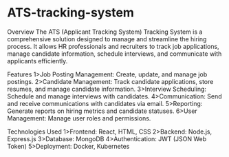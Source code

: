# ATS-tracking-system

Overview
The ATS (Applicant Tracking System) Tracking System is a comprehensive solution designed to manage and streamline the hiring process. It allows HR professionals and recruiters to track job applications, manage candidate information, schedule interviews, and communicate with applicants efficiently.

Features
1>Job Posting Management: Create, update, and manage job postings.
2>Candidate Management: Track candidate applications, store resumes, and manage candidate information.
3>Interview Scheduling: Schedule and manage interviews with candidates.
4>Communication: Send and receive communications with candidates via email.
5>Reporting: Generate reports on hiring metrics and candidate statuses.
6>User Management: Manage user roles and permissions.

Technologies Used
1>Frontend: React, HTML, CSS
2>Backend: Node.js, Express.js
3>Database: MongoDB
4>Authentication: JWT (JSON Web Token)
5>Deployment: Docker, Kubernetes
